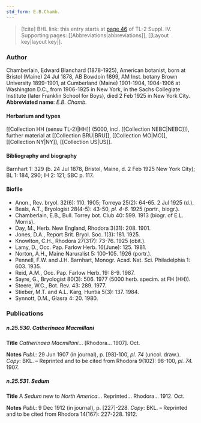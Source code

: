 ```yaml
---
std_form: E.B.Chamb.
---
```


> [!cite] BHL link: this entry starts at [page 46](https://www.biodiversitylibrary.org/page/33265723) of TL-2 Suppl. IV.
> Supporting pages: [[Abbreviations|abbreviations]], [[Layout key|layout key]].

### Author

Chamberlain, Edward Blanchard (1878-1925), American botanist, born at Bristol (Maine) 24 Jul 1878, AB Bowdoin 1899, AM Inst. botany Brown University 1899-1901, at Cumberland (Maine) 1901-1904, 1904-1906 at Washington D.C., from 1906-1925 in New York, in the Sachs Collegiate Institute (later Franklin School for Boys), died 2 Feb 1925 in New York City. 
**Abbreviated name**: *E.B. Chamb.*

#### Herbarium and types

[[Collection HH (sensu TL-2)|HH]] (5000, incl. [[Collection NEBC|NEBC]]), further material at [[Collection BRU|BRU]], [[Collection MO|MO]], [[Collection NY|NY]], [[Collection US|US]].

#### Bibliography and biography

Barnhart 1: 329 (b. 24 Jul 1878, Bristol, Maine, d. 2 Feb 1925 New York City); BL 1: 184, 290; IH 2: 121; SBC p. 117.

#### Biofile

- Anon., Rev. bryol. 32(6): 110. 1905; Torreya 25(2): 64-65. 2 Jul 1925 (d.).
- Beals, A.T., Bryologist 28(4-5): 43-50, *pl. 4-6.* 1925 (portr., biogr.).
- Chamberlain, E.B., Bull. Torrey bot. Club 40: 599. 1913 (biogr. of E.L. Morris).
- Day, M., Herb. New England, Rhodora 3(31): 208. 1901.
- Jones, D.A., Report Brit. Bryol. Soc. 1(3): 181. 1925.
- Knowlton, C.H., Rhodora 27(317): 73-76. 1925 (obit.).
- Lamy, D., Occ. Pap. Farlow Herb. 16(June): 125. 1981.
- Norton, A.H., Maine Naruralist 5: 100-105. 1926 (portr.).
- Pennell, F.W. and J.H. Barnhart, Monogr. Acad. Nat. Sci. Philadelphia 1: 603. 1935.
- Reid, A.M., Occ. Pap. Farlow Herb. 19: 8-9. 1987.
- Sayre, G., Bryologist 80(3): 506. 1977 (5000 herb. specim. at FH (HH)).
- Steere, W.C., Bot. Rev. 43: 289. 1977.
- Stieber, M.T. and A.L. Karg, Huntia 5(3): 137. 1984.
- Synnott, D.M., Glasra 4: 20. 1980.

### Publications

##### n.25.530. Catherinaea Macmillani

**Title**
*Catherinaea Macmillani*... \[Rhodora... 1907\]. Oct.

**Notes**
*Publ*.: 29 Jun 1907 (in journal), p. \[98\]-100, *pl. 74* (uncol. draw.). *Copy*: BKL. – Reprinted and to be cited from Rhodora 9(102): 98-100, *pl. 74.* 1907.

##### n.25.531. Sedum

**Title**
A *Sedum* new to *North America*... Reprinted... Rhodora... 1912. Oct.

**Notes**
*Publ*.: 9 Dec 1912 (in journal), p. \[227\]-228. *Copy*: BKL. – Reprinted and to be cited from Rhodora 14(167): 227-228. 1912.

